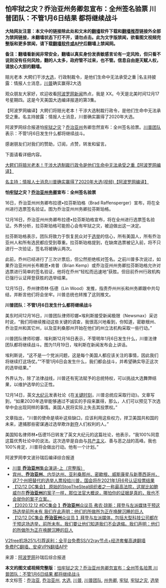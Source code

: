  <h2>怕牢狱之灾？乔治亚州务卿忽宣布：全州签名验票 川普团队：不管1月6日结果 都将继续战斗</h2> <p class="notice"><b>大陆网友注意：本文中的链接除此处和文末的<a href="https://github.com/bannedbook/fanqiang" >翻墙</a>软件下载和<a href="https://github.com/killgcd/justmysocks/blob/master/README.md">翻墙推荐</a>链接外全部为禁网链接，未翻墙状态下打不开，请勿点击。此为文字版禁闻，欲看图文视频完整版和更多禁闻，请下载<a href="https://github.com/bannedbook/fanqiang">翻墙软件或APP</a>后翻墙上禁闻网。</p><p>备注：翻墙看新闻非常安全，翻墙以真实身份发表敏感言论有一定风险，但只看不说则没有任何风险，翻的人太多，政府管不过来，也不管。信息自由是天赋人权，请放心大胆的翻墙。</b></p>  <div class="entry"> <p id="summary">赔光老本 大鳄们干涉<a href="https://www.bannedbook.org/bnews/tag/%e5%a4%a7%e9%80%89/" class="st_tag internal_tag" rel="tag" title="标签 大选 下的日志">大选</a>，行政制裁令，是他们生命中无法承受之重 |名主持披露：情报人士消息，<a href="https://www.bannedbook.org/bnews/tag/%e5%b7%9d%e6%99%ae/" class="st_tag internal_tag" rel="tag" title="标签 川普 下的日志">川普</a>确实赢得2大选</p> <p>观众朋友大家好，欢迎收看<span class='wp_keywordlink_affiliate'><a href="https://www.aboluowang.com/" title="阿波罗网" target="_blank">阿波罗网</a></span><span class='wp_keywordlink_affiliate'><a href="https://www.bannedbook.org/" title="新闻">新闻</a></span>热点，我是 XX。今天是北美时间12月17号星期四。这是今天美国大选编译报道的第3集。</p> <p>【阿波罗网编译】大鳄们将赔光老本！干涉大选制裁行政令，是他们生命中无法承受之重。名主持披露：情报人士消息，川普确实赢得了2020年大选。</p> <p>阿波罗网综合报道怕<a href="https://www.bannedbook.org/bnews/tag/%E7%89%A2%E7%8B%B1%E4%B9%8B%E7%81%BE/" class="st_tag internal_tag" rel="tag" title="标签 牢狱之灾 下的日志">牢狱之灾</a>？<a href="https://www.bannedbook.org/bnews/tag/%e4%b9%94%e6%b2%bb%e4%ba%9a%e5%b7%9e/" class="st_tag internal_tag" rel="tag" title="标签 乔治亚州 下的日志">乔治亚州</a>务卿忽然宣布：全州签名验票。<a href="https://www.bannedbook.org/bnews/tag/%e5%b7%9d%e6%99%ae%e5%9b%a2%e9%98%9f/" class="st_tag internal_tag" rel="tag" title="标签 川普团队 下的日志">川普团队</a>表示：不管1月6日发生什么都将继续战斗。</p> <p>感谢朋友们对我们的赞助，订阅，点赞，转发和留言。</p> <p>下面请看详细内容。</p>  <p><a href="https://www.aboluowang.com/2020/1217/1535032.html">大鳄们将赔光老本！干涉大选制裁行政令是他们生命中无法承受之重【阿波罗网编译】</a></p> <p><a href="https://www.aboluowang.com/2020/1217/1535135.html">名主持：情报人士消息川普确实赢得了2020年大选(视频)【阿波罗网编译】</a></p> <p><strong>怕<a href="https://www.bannedbook.org/bnews/tag/%E7%89%A2%E7%8B%B1/" class="st_tag internal_tag" rel="tag" title="标签 牢狱 下的日志">牢狱</a>之灾？<a href="https://www.bannedbook.org/bnews/tag/%E4%B9%94%E6%B2%BB%E4%BA%9A/" class="st_tag internal_tag" rel="tag" title="标签 乔治亚 下的日志">乔治亚</a><a href="https://www.bannedbook.org/bnews/tag/%E5%B7%9E%E5%8A%A1%E5%8D%BF/" class="st_tag internal_tag" rel="tag" title="标签 州务卿 下的日志">州务卿</a>宣布：全州签名验票</strong></p> <p>16日，乔治亚州州务卿布拉德•拉芬斯珀格（Brad Raffensperger）宣布，将在全州进行选票签名验证。图为乔治亚州州务卿拉芬斯珀格。</p> <p>12月16日，乔治亚州州务卿布拉德•拉芬斯珀格宣布，将在全州进行选票签名验证。外界分析，拉芬斯珀格可能担心会有牢狱之灾，被迫做出这一决定。</p> <p>拉芬斯珀格表示，团队将致力于恢复民众对于<a href="https://www.bannedbook.org/bnews/tag/%e9%80%89%e4%b8%be/" class="st_tag internal_tag" rel="tag" title="标签 选举 下的日志">选举</a>的信心，所有美国人，所有乔治亚州人和所有选民都应受到尊重。拉芬斯珀格提到，在缺席选票被记入前，将不只进行一次验证，签名将被确认两次。</p>  <p>此前，乔州已经进行了三次计票后，但公然拒绝核对签名。之前川普多次说过，如果乔治亚州州长布赖恩•肯普（Brian Kemp）或乔治亚州州务卿拉芬斯珀格允许对选票进行简单的签名验证，他将在乔州“轻松而迅速地”获胜。但目前乔州行政机构已强行认证拜登获胜的选举结果。</p> <p>12月15日，乔州律师林‧伍德（Lin Wood）发推，指责乔州州长和州务卿跟中共勾结，并断言他们将会坐牢。川普总统也转推了这则推文。</p> <p><strong>川普团队：不管1月6日发生什么都将继续战斗</strong></p> <p>美东时间12月16日，川普团队律师珍娜•埃利斯接受新闻极限（Newsmax）采访时说，“我们将继续推动这些关键的调查，我很高兴地看到，你知道，密歇根州、乔治亚州和其它州，以及亚利桑那州开始在他们的州立法机构采取一些行动。”</p> <p>川普团队律师珍娜．埃利斯12月16日表示，不管明年1月6日发生什么，川普法律团队都将继续战斗。图为11月19日，埃利斯在新闻发布会上讲话。</p> <p>埃利斯说，“这不是一个党派问题，这是每个美国人都应该关注的事情，因此我们将继续打这场仗。”“不管1月6日会发生什么，我们都会战斗，并希望确实导正这次的选举结果。”</p>  <p>外界认为，除了法律战线，川普还有宪法赋予的总统特权，可以挑战大选舞弊结果，以维护选举的公正性。</p> <p>12月14日，英文<span class='wp_keywordlink_affiliate'><a href="http://www.epochtimes.com/" title="大纪元" target="_blank">大纪元</a></span>发表社论《在<span class='wp_keywordlink'><a href="https://www.bannedbook.org/forum2/topic151.html" title="关键时刻：李鹏日记" target="_blank">关键时刻</a></span>，川普总统应采取行动》。文章写到，“如果2020年选举能够通过不诚实的手段来赢得，那么，人们可以预见下次选举中会出现同样的事情。美国人民将实际上失去其投票权。”</p> <p>文章指出，“川普的使命是填补这些缺口，应该利用这些权力，捍卫美国共和国的未来，逮捕那些密谋通过选举欺诈<span class='wp_keywordlink'><a href="https://www.bannedbook.org/forum2/topic21.html" title="《剥夺》 黄建民 著" target="_blank">剥夺</a></span>人们权利的人。”</p> <p>美国知名律师林•伍德15日转发了英文大纪元的这篇社论，他表示，“我100%同意这篇优秀社论中的说法。这次选举是自由与<span class='wp_keywordlink'><a href="https://www.bannedbook.org/forum2/topic6177.html" title="《共产主义的终极目的》" target="_blank">共产主义</a></span>、善与恶之战的高峰。我也100%肯定，川普将会做出行动。他有一个计划。”</p> <p>阿波罗网李文波孙瑞后编译综合报道</p> <ul class='op-related-articles' title='相关阅读'> <li><a href='https://www.bannedbook.org/bnews/bannedvideo/20201217/1449530.html' target='_blank'>川普 <b>乔治亚州</b>集会演讲-上（完整版）</a></li> <li><a href='https://www.bannedbook.org/bnews/bannedvideo/20201215/1448256.html' target='_blank'>宾州、<b>乔治亚州</b>、内华达州、亚利桑那州、密歇根、威斯康星与新墨西哥州，这7个州把替代的选举人票投给川普，国会将在2021年1月6号认证投票结果</a></li> <li><a href='https://www.bannedbook.org/bnews/bannedvideo/20201215/1447937.html' target='_blank'>【12/12 DC集会】   原始的StopTheSteal组织者之一称最高法院，这就比如鲍威尔在<b>乔治亚州</b>的案子一样，那位法官大概说，哪怕你的证据是真的，我也不会就你的案子立案。</a></li> <li><a href='https://www.bannedbook.org/bnews/bannedvideo/20201215/1447867.html' target='_blank'>【2020.12.12 #DC集会 】<b>乔治亚州</b>众议员 弗农‧琼斯：拜登与左派媒体干预这场选举前所未有 我们在此声明：他们的所做所为正在唤醒沉睡的巨人</a></li> <li><a href='https://www.bannedbook.org/bnews/bannedvideo/20201214/1447514.html' target='_blank'>【12/12 DC集会 <b>乔治亚州</b>众议员 】拜登与左派媒体，包括大型科技公司都在干预这场选举，前所未有。我们要让他们知道我们不会退缩。我们声明：他们的所做所为正在唤醒沉睡的巨人</a></li> </ul> <p class="texttj"> <a href="https://github.com/bannedbook/fanqiang/wiki/V2ray%E6%9C%BA%E5%9C%BA" target="_blank">V2free机场25%引荐返利：全平台免费SS/V2ray节点+经济套餐高速翻墙</a><br/> <a href="https://github.com/bannedbook/fanqiang/wiki/%E7%A6%81%E9%97%BB%E7%BD%91%E5%AE%89%E5%8D%93%E7%BF%BB%E5%A2%99%E6%96%B0%E9%97%BBAPP" target="_blank">免费PC翻墙、安卓VPN翻墙APP</a></p><p> 来源：<a href="https://www.aboluowang.com/2020/1217/1535173.html" target="_blank">阿波罗网</a>孙瑞后综合报道 </p> <a name='sharetosocial'></a>       <div><b>本文的图文或视频完整版</b>：<a href='https://www.bannedbook.org/bnews/topimagenews/20201217/1449883.html'>怕牢狱之灾？乔治亚州务卿忽宣布：全州签名验票 川普团队：不管1月6日结果 都将继续战斗</a></div>  </div><!--END ENTRY--> <div class="postfooter"> <div>本文标签：<a href="https://www.bannedbook.org/bnews/tag/%E4%B9%94%E6%B2%BB%E4%BA%9A/" rel="tag">乔治亚</a>, <a href="https://www.bannedbook.org/bnews/tag/%e4%b9%94%e6%b2%bb%e4%ba%9a%e5%b7%9e/" rel="tag">乔治亚州</a>, <a href="https://www.bannedbook.org/bnews/tag/%e5%a4%a7%e9%80%89/" rel="tag">大选</a>, <a href="https://www.bannedbook.org/bnews/tag/%e5%b7%9d%e6%99%ae/" rel="tag">川普</a>, <a href="https://www.bannedbook.org/bnews/tag/%e5%b7%9d%e6%99%ae%e5%9b%a2%e9%98%9f/" rel="tag">川普团队</a>, <a href="https://www.bannedbook.org/bnews/tag/%E5%B7%9E%E5%8A%A1%E5%8D%BF/" rel="tag">州务卿</a>, <a href="https://www.bannedbook.org/bnews/tag/%E7%89%A2%E7%8B%B1/" rel="tag">牢狱</a>, <a href="https://www.bannedbook.org/bnews/tag/%E7%89%A2%E7%8B%B1%E4%B9%8B%E7%81%BE/" rel="tag">牢狱之灾</a>, <a href="https://www.bannedbook.org/bnews/tag/%e9%80%89%e4%b8%be/" rel="tag">选举</a></div>  </div><!--END POSTFOOTER--> 